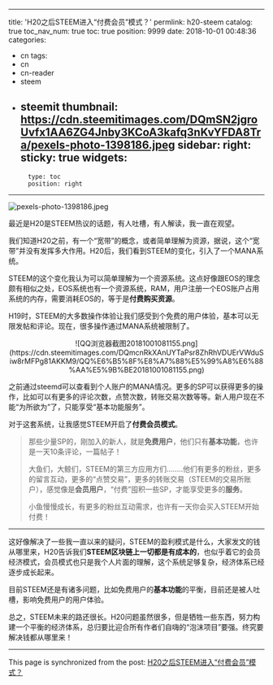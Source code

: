 
---
title: 'H20之后STEEM进入“付费会员”模式？'
permlink: h20-steem
catalog: true
toc_nav_num: true
toc: true
position: 9999
date: 2018-10-01 00:48:36
categories:
- cn
tags:
- cn
- cn-reader
- steem
- steemit
thumbnail: https://cdn.steemitimages.com/DQmSN2jgroUvfx1AA6ZG4Jnby3KCoA3kafq3nKvYFDA8Tra/pexels-photo-1398186.jpeg
sidebar:
    right:
        sticky: true
widgets:
    -
        type: toc
        position: right
---


![pexels-photo-1398186.jpeg](https://cdn.steemitimages.com/DQmSN2jgroUvfx1AA6ZG4Jnby3KCoA3kafq3nKvYFDA8Tra/pexels-photo-1398186.jpeg)

最近是H20是STEEM热议的话题，有人吐槽，有人解读，我一直在观望。

我们知道H20之前，有一个“宽带”的概念，或者简单理解为资源，据说，这个“宽带”并没有发挥多大作用。H20后，我们看到STEEM的变化，引入了一个MANA系统。

STEEM的这个变化我认为可以简单理解为一个资源系统。这点好像跟EOS的理念颇有相似之处，EOS系统也有一个资源系统，RAM，用户注册一个EOS账户占用系统的内存，需要消耗EOS的，等于是**付费购买资源**。

H19时，STEEM的大多数操作体验让我们感受到个免费的用户体验，基本可以无限发帖和评论。现在，很多操作通过MANA系统被限制了。

<center>![QQ浏览器截图20181001081155.png](https://cdn.steemitimages.com/DQmcnRkXAnUYTaPsr8ZhRhVDUErVWduSiw8rMFPg81AKKM9/QQ%E6%B5%8F%E8%A7%88%E5%99%A8%E6%88%AA%E5%9B%BE20181001081155.png)</center>


之前通过steemd可以查看到个人账户的MANA情况。更多的SP可以获得更多的操作，比如可以有更多的评论次数，点赞次数，转账交易次数等等。新人用户现在不能“为所欲为”了，只能享受“基本功能服务”。

对于这套系统，让我感觉STEEM开启了**付费会员模式**。

> 那些少量SP的，刚加入的新人，就是**免费用户**，他们只有**基本功能**，也许是一天10条评论，一篇帖子！
>
>大鱼们，大鲸们，STEEM的第三方应用方们........他们有更多的粉丝，更多的留言互动，更多的“点赞交易”，更多的转账交易（STEEM的交易所账户），感觉像是**会员用户**，“付费”囤积一些SP，才能享受更多的**服务**。
>
>小鱼慢慢成长，有更多的粉丝互动需求，也许有一天你会买入STEEM开始付费！

---

这好像解决了一些我一直以来的疑问，STEEM的盈利模式是什么，大家发文的钱从哪里来，H20告诉我们**STEEM区块链上一切都是有成本的**，也似乎着它的会员经济模式，会员模式也只是我个人片面的理解，这个系统足够复杂，经济体系已经逐步成长起来。

目前STEEM还是有诸多问题，比如免费用户的**基本功能**的平衡，目前还是被人吐槽，影响免费用户的用户体验。

总之，STEEM未来的路还很长。H20问题虽然很多，但是牺牲一些东西，努力构建一个平衡的经济体系，总归要比迎合所有作者们自嗨的“泡沫项目”要强。终究要解决钱都从哪里来！

- - -

This page is synchronized from the post: [H20之后STEEM进入“付费会员”模式？](https://steemit.com/@yellowbird/h20-steem)
